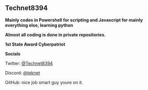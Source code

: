 ## Technet8394

**Mainly codes in Powershell for scripting and Javascript for mainly everything else, learning python**

**Almost all coding is done in private repositories.**
 
**1st State Award Cyberpatriot**

**Socials**

Twitter: [@Technet8394](https://twitter.com/Technet8394)

Discord: [@teknet](discord.com)

GitHub: nice job smart guy youre on it.
